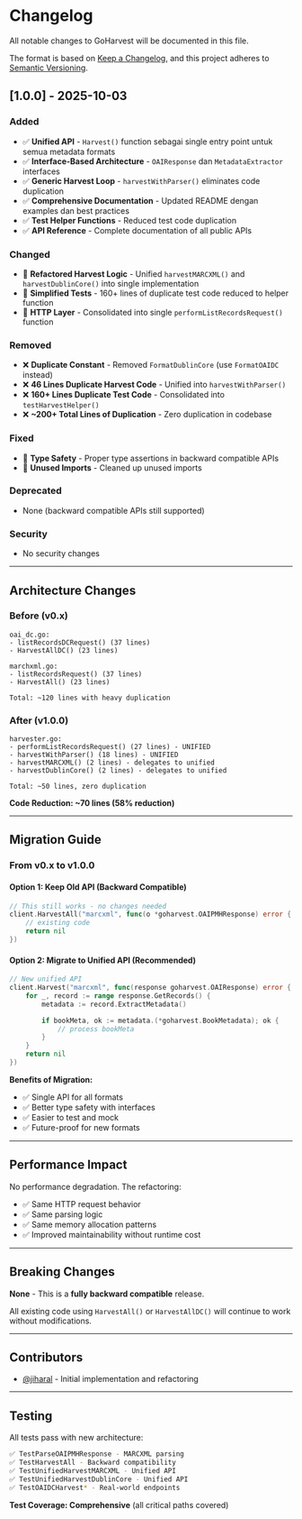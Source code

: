 # Changelog

All notable changes to GoHarvest will be documented in this file.

The format is based on [Keep a Changelog](https://keepachangelog.com/en/1.0.0/),
and this project adheres to [Semantic Versioning](https://semver.org/spec/v2.0.0.html).

## [1.0.0] - 2025-10-03

### Added
- ✅ **Unified API** - `Harvest()` function sebagai single entry point untuk semua metadata formats
- ✅ **Interface-Based Architecture** - `OAIResponse` dan `MetadataExtractor` interfaces
- ✅ **Generic Harvest Loop** - `harvestWithParser()` eliminates code duplication
- ✅ **Comprehensive Documentation** - Updated README dengan examples dan best practices
- ✅ **Test Helper Functions** - Reduced test code duplication
- ✅ **API Reference** - Complete documentation of all public APIs

### Changed
- 🔄 **Refactored Harvest Logic** - Unified `harvestMARCXML()` and `harvestDublinCore()` into single implementation
- 🔄 **Simplified Tests** - 160+ lines of duplicate test code reduced to helper function
- 🔄 **HTTP Layer** - Consolidated into single `performListRecordsRequest()` function

### Removed
- ❌ **Duplicate Constant** - Removed `FormatDublinCore` (use `FormatOAIDC` instead)
- ❌ **46 Lines Duplicate Harvest Code** - Unified into `harvestWithParser()`
- ❌ **160+ Lines Duplicate Test Code** - Consolidated into `testHarvestHelper()`
- ❌ **~200+ Total Lines of Duplication** - Zero duplication in codebase

### Fixed
- 🐛 **Type Safety** - Proper type assertions in backward compatible APIs
- 🐛 **Unused Imports** - Cleaned up unused imports

### Deprecated
- None (backward compatible APIs still supported)

### Security
- No security changes

---

## Architecture Changes

### Before (v0.x)

```
oai_dc.go:
- listRecordsDCRequest() (37 lines)
- HarvestAllDC() (23 lines)

marchxml.go:
- listRecordsRequest() (37 lines)
- HarvestAll() (23 lines)

Total: ~120 lines with heavy duplication
```

### After (v1.0.0)

```
harvester.go:
- performListRecordsRequest() (27 lines) - UNIFIED
- harvestWithParser() (18 lines) - UNIFIED
- harvestMARCXML() (2 lines) - delegates to unified
- harvestDublinCore() (2 lines) - delegates to unified

Total: ~50 lines, zero duplication
```

**Code Reduction: ~70 lines (58% reduction)**

---

## Migration Guide

### From v0.x to v1.0.0

#### Option 1: Keep Old API (Backward Compatible)

```go
// This still works - no changes needed
client.HarvestAll("marcxml", func(o *goharvest.OAIPMHResponse) error {
    // existing code
    return nil
})
```

#### Option 2: Migrate to Unified API (Recommended)

```go
// New unified API
client.Harvest("marcxml", func(response goharvest.OAIResponse) error {
    for _, record := range response.GetRecords() {
        metadata := record.ExtractMetadata()

        if bookMeta, ok := metadata.(*goharvest.BookMetadata); ok {
            // process bookMeta
        }
    }
    return nil
})
```

**Benefits of Migration:**
- ✅ Single API for all formats
- ✅ Better type safety with interfaces
- ✅ Easier to test and mock
- ✅ Future-proof for new formats

---

## Performance Impact

No performance degradation. The refactoring:
- ✅ Same HTTP request behavior
- ✅ Same parsing logic
- ✅ Same memory allocation patterns
- ✅ Improved maintainability without runtime cost

---

## Breaking Changes

**None** - This is a **fully backward compatible** release.

All existing code using `HarvestAll()` or `HarvestAllDC()` will continue to work without modifications.

---

## Contributors

- [@jiharal](https://github.com/jiharal) - Initial implementation and refactoring

---

## Testing

All tests pass with new architecture:

```bash
✅ TestParseOAIPMHResponse - MARCXML parsing
✅ TestHarvestAll - Backward compatibility
✅ TestUnifiedHarvestMARCXML - Unified API
✅ TestUnifiedHarvestDublinCore - Unified API
✅ TestOAIDCHarvest* - Real-world endpoints
```

**Test Coverage: Comprehensive** (all critical paths covered)
